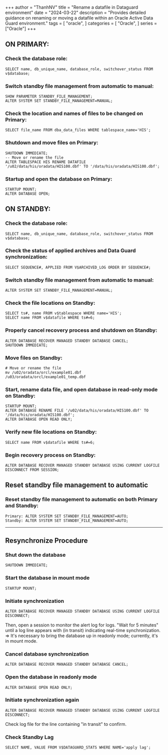 +++
author = "ThanhNV"
title = "Rename a datafile in Dataguard environment"
date = "2024-03-22"
description = "Provides detailed guidance on renaming or moving a datafile within an Oracle Active Data Guard environment."
tags = [
    "oracle",
]
categories = [
    "Oracle",
]
series = ["Oracle"]
+++

## ON PRIMARY:
### Check the database role:
```
SELECT name, db_unique_name, database_role, switchover_status FROM v$database;
```

### Switch standby file management from automatic to manual:
```
SHOW PARAMETER STANDBY_FILE_MANAGEMENT;
ALTER SYSTEM SET STANDBY_FILE_MANAGEMENT=MANUAL;
```

### Check the location and names of files to be changed on Primary:
```
SELECT file_name FROM dba_data_files WHERE tablespace_name='HIS';
```

### Shutdown and move files on Primary:
```
SHUTDOWN IMMEDIATE;
-- Move or rename the file
ALTER TABLESPACE HIS RENAME DATAFILE '/u02/data/his/oradata/HIS100.dbf' TO '/data/his/oradata/HIS100.dbf';
```

### Startup and open the database on Primary:
```
STARTUP MOUNT;
ALTER DATABASE OPEN;
```

## ON STANDBY:
### Check the database role:
```
SELECT name, db_unique_name, database_role, switchover_status FROM v$database;
```

### Check the status of applied archives and Data Guard synchronization:
```
SELECT SEQUENCE#, APPLIED FROM V$ARCHIVED_LOG ORDER BY SEQUENCE#;
```

### Switch standby file management from automatic to manual:
```
ALTER SYSTEM SET STANDBY_FILE_MANAGEMENT=MANUAL;
```

### Check the file locations on Standby:
```
SELECT ts#, name FROM v$tablespace WHERE name='HIS';
SELECT name FROM v$datafile WHERE ts#=6;
```

### Properly cancel recovery process and shutdown on Standby:
```
ALTER DATABASE RECOVER MANAGED STANDBY DATABASE CANCEL;
SHUTDOWN IMMEDIATE;
```

### Move files on Standby:
```
# Move or rename the file
mv /u02/oradata/orcl/example01.dbf /u03/oradata/orcl/example01_temp.dbf
```

### Start, rename data file, and open database in read-only mode on Standby:
```
STARTUP MOUNT;
ALTER DATABASE RENAME FILE '/u02/data/his/oradata/HIS100.dbf' TO '/data/his/oradata/HIS100.dbf';
ALTER DATABASE OPEN READ ONLY;
```

### Verify new file locations on Standby:
```
SELECT name FROM v$datafile WHERE ts#=6;
```

### Begin recovery process on Standby:
```
ALTER DATABASE RECOVER MANAGED STANDBY DATABASE USING CURRENT LOGFILE DISCONNECT FROM SESSION;
```

## Reset standby file management to automatic
### Reset standby file management to automatic on both Primary and Standby:
```
Primary: ALTER SYSTEM SET STANDBY_FILE_MANAGEMENT=AUTO;
Standby: ALTER SYSTEM SET STANDBY_FILE_MANAGEMENT=AUTO;
```
-----------------
## Resynchronize Procedure
### Shut down the database
```
SHUTDOWN IMMEDIATE;
```

### Start the database in mount mode
```
STARTUP MOUNT;
```

### Initiate synchronization
```
ALTER DATABASE RECOVER MANAGED STANDBY DATABASE USING CURRENT LOGFILE DISCONNECT;
```

Then, open a session to monitor the alert log for logs.
"Wait for 5 minutes" until a log line appears with (in transit) indicating real-time synchronization.
=> It's necessary to bring the database up in readonly mode; currently, it's in mount mode.

### Cancel database synchronization
```
ALTER DATABASE RECOVER MANAGED STANDBY DATABASE CANCEL;
```

### Open the database in readonly mode
```
ALTER DATABASE OPEN READ ONLY;
```

### Initiate synchronization again
```
ALTER DATABASE RECOVER MANAGED STANDBY DATABASE USING CURRENT LOGFILE DISCONNECT;
```

Check log file for the line containing "in transit" to confirm.

### Check Standby Lag
```
SELECT NAME, VALUE FROM V$DATAGUARD_STATS WHERE NAME='apply lag';
```